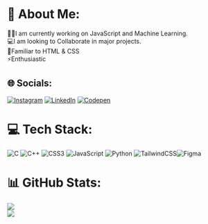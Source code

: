 # 💫 About Me:
👨‍💻I am currently working on JavaScript and Machine Learning.<br>💻I am looking to Collaborate in major projects.<br>👑Familiar to HTML & CSS<br>⚡Enthusiastic


## 🌐 Socials:
[![Instagram](https://img.shields.io/badge/Instagram-%23E4405F.svg?logo=Instagram&logoColor=white)](https://instagram.com/happy___prajapat___) [![LinkedIn](https://img.shields.io/badge/LinkedIn-%230077B5.svg?logo=linkedin&logoColor=white)](https://linkedin.com/in/happy-prajapat-b4b460267) [![Codepen](https://img.shields.io/badge/Codepen-000000?style=for-the-badge&logo=codepen&logoColor=white)](https://codepen.io/happyprajapat) 

# 💻 Tech Stack:
![C](https://img.shields.io/badge/c-%2300599C.svg?style=for-the-badge&logo=c&logoColor=white) ![C++](https://img.shields.io/badge/c++-%2300599C.svg?style=for-the-badge&logo=c%2B%2B&logoColor=white) ![CSS3](https://img.shields.io/badge/css3-%231572B6.svg?style=for-the-badge&logo=css3&logoColor=white) ![JavaScript](https://img.shields.io/badge/javascript-%23323330.svg?style=for-the-badge&logo=javascript&logoColor=%23F7DF1E) ![Python](https://img.shields.io/badge/python-3670A0?style=for-the-badge&logo=python&logoColor=ffdd54) ![TailwindCSS](https://img.shields.io/badge/tailwindcss-%2338B2AC.svg?style=for-the-badge&logo=tailwind-css&logoColor=white)![Figma](https://img.shields.io/badge/figma-%23F24E1E.svg?style=for-the-badge&logo=figma&logoColor=white)
# 📊 GitHub Stats:
![](https://github-readme-streak-stats.herokuapp.com/?user=happyprajapat&theme=radical&hide_border=false)<br/>
![](https://github-readme-stats.vercel.app/api/top-langs/?username=happyprajapat&theme=radical&hide_border=false&include_all_commits=true&count_private=true&layout=compact)


<!-- Proudly created with GPRM ( https://gprm.itsvg.in ) -->
